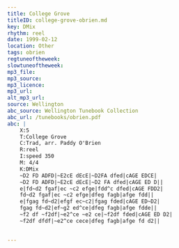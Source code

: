 ```yaml
---
title: College Grove
titleID: college-grove-obrien.md
key: DMix
rhythm: reel
date: 1999-02-12
location: Other
tags: obrien
regtuneoftheweek:
slowtuneoftheweek:
mp3_file:
mp3_source:
mp3_licence:
mp3_url:
alt_mp3_url:
source: Wellington
abc_source: Wellington Tunebook Collection
abc_url: /tunebooks/obrien.pdf
abc: |
    X:5
    T:College Grove
    C:Trad, arr. Paddy O'Brien
    R:reel
    I:speed 350
    M: 4/4
    K:DMix
    ~D2 FD ADFD|~E2cE dEcE|~D2FA dfed|cAGE EDCE|
    ~D2 FD ADFD|~E2cE dEcE|~D2 FA dfed|cAGE ED D||
    e|fd~d2 fgaf|ec ~c2 efge|fdd^c dfed|cAGE FDD2|
    fd~d2 fgaf|ec ~c2 efge|dfeg fagb|afge fdd||
    e|fgag fd~d2|efgf ec~c2|fgag fded|cAGE ED~D2|
    fgag fd~d2|ef~g2 ed^ce|dfeg fagb|afge fdde||
    ~f2 df ~f2df|~e2^ce ~e2 ce|~f2df fded|cAGE ED D2|
    ~f2df dfdf|~e2^ce cece|dfeg fagb|afge fd d2||
    

---
```

